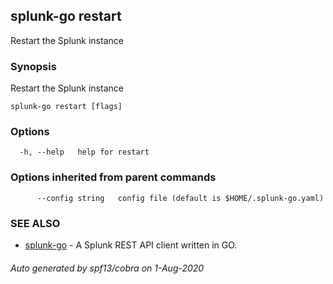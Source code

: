 ## splunk-go restart

Restart the Splunk instance

### Synopsis

Restart the Splunk instance

```
splunk-go restart [flags]
```

### Options

```
  -h, --help   help for restart
```

### Options inherited from parent commands

```
      --config string   config file (default is $HOME/.splunk-go.yaml)
```

### SEE ALSO

- [splunk-go](splunk-go.md) - A Splunk REST API client written in GO.

###### Auto generated by spf13/cobra on 1-Aug-2020
